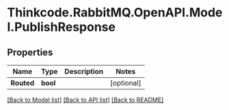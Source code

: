 # Thinkcode.RabbitMQ.OpenAPI.Model.PublishResponse
## Properties

Name | Type | Description | Notes
------------ | ------------- | ------------- | -------------
**Routed** | **bool** |  | [optional] 

[[Back to Model list]](../README.md#documentation-for-models) [[Back to API list]](../README.md#documentation-for-api-endpoints) [[Back to README]](../README.md)

